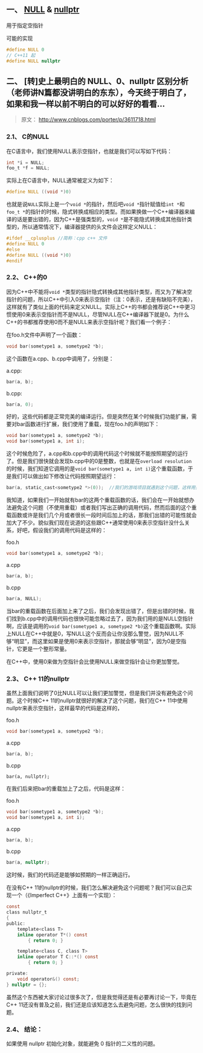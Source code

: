 ## 一、 [NULL](http://zh.cppreference.com/w/cpp/types/NULL) & [nullptr](http://zh.cppreference.com/w/cpp/language/nullptr)

用于指定空指针

可能的实现
```c++
#define NULL 0
// C++11 起
#define NULL nullptr
```

## 二、 [转]史上最明白的 NULL、0、nullptr 区别分析（老师讲N篇都没讲明白的东东），今天终于明白了，如果和我一样以前不明白的可以好好的看看...
>原文： http://www.cnblogs.com/porter/p/3611718.html

### 2.1、 C的NULL
在C语言中，我们使用NULL表示空指针，也就是我们可以写如下代码：
```C
int *i = NULL;
foo_t *f = NULL;
```
实际上在C语言中，NULL通常被定义为如下：
```C
#define NULL ((void *)0)
```

也就是说`NULL`实际上是一个`void *`的指针，然后吧`void *`指针赋值给`int *`和`foo_t *`的指针的时候，隐式转换成相应的类型。而如果换做一个C++编译器来编译的话是要出错的，因为C++是强类型的，`void *`是不能隐式转换成其他指针类型的，所以通常情况下，编译器提供的头文件会这样定义NULL：
```C
#ifdef __cplusplus //简称：cpp c++ 文件
#define NULL 0
#else
#define NULL ((void *)0)
#endif
```
### 2.2、 C++的0
因为C++中不能将`void *`类型的指针隐式转换成其他指针类型，而又为了解决空指针的问题，所以C++中引入0来表示空指针（注：0表示，还是有缺陷不完美），这样就有了类似上面的代码来定义NULL。实际上C++的书都会推荐说C++中更习惯使用0来表示空指针而不是NULL，尽管NULL在C++编译器下就是0。为什么C++的书都推荐使用0而不是NULL来表示空指针呢？我们看一个例子：

在foo.h文件中声明了一个函数：
```C
void bar(sometype1 a, sometype2 *b);
```
这个函数在a.cpp、b.cpp中调用了，分别是：

a.cpp:
```C
bar(a, b);
```
b.cpp:
```C
bar(a, 0);
```

好的，这些代码都是正常完美的编译运行。但是突然在某个时候我们功能扩展，需要对bar函数进行扩展，我们使用了重载，现在foo.h的声明如下：
```C
void bar(sometype1 a, sometype2 *b);
void bar(sometype1 a, int i);
```
这个时候危险了，a.cpp和b.cpp中的调用代码这个时候就不能按照期望的运行了。但是我们很快就会发现b.cpp中的0是整数，也就是在`overload resolution`的时候，我们知道它调用的是`void bar(sometype1 a, int i)`这个重载函数，于是我们可以做出如下修改让代码按照期望运行：
```C
bar(a, static_cast<sometype2 *>(0));  //我们的游戏项目就遇到这个问题，这样用开起来别扭
```
我知道，如果我们一开始就有bar的这两个重载函数的话，我们会在一开始就想办法避免这个问题（不使用重载）或者我们写出正确的调用代码，然而后面的这个重载函数或许是我们几个月或者很长一段时间后加上的话，那我们出错的可能性就会加大了不少。貌似我们现在说道的这些跟C++通常使用0来表示空指针没什么关系，好吧，假设我们的调用代码是这样的：

foo.h
```C
void bar(sometype1 a, sometype2 *b);
```
a.cpp
```C
bar(a, b);
```
b.cpp
```C
bar(a, NULL);
```
当bar的重载函数在后面加上来了之后，我们会发现出错了，但是出错的时候，我们找到b.cpp中的调用代码也很快可能忽略过去了，因为我们用的是NULL空指针啊，应该是调用的`void bar(sometype1 a, sometype2 *b)`这个重载函数啊。实际上NULL在C++中就是0，写NULL这个反而会让你没那么警觉，因为NULL不够“明显”，而这里如果是使用0来表示空指针，那就会够“明显”，因为0是空指针，它更是一个整形常量。

在C++中，使用0来做为空指针会比使用NULL来做空指针会让你更加警觉。



### 2.3、 C++ 11的nullptr
虽然上面我们说明了0比NULL可以让我们更加警觉，但是我们并没有避免这个问题。这个时候C++ 11的nullptr就很好的解决了这个问题，我们在C++ 11中使用nullptr来表示空指针，这样最早的代码是这样的，

foo.h
```C
void bar(sometype1 a, sometype2 *b);
```
a.cpp
```C
bar(a, b);
```
b.cpp
```
bar(a, nullptr);
```
在我们后来把bar的重载加上了之后，代码是这样：

foo.h
```C
void bar(sometype1 a, sometype2 *b);
void bar(sometype1 a, int i);
```
a.cpp
```C
bar(a, b);
```
b.cpp
```C
bar(a, nullptr);
```
这时候，我们的代码还是能够如预期的一样正确运行。

在没有C++ 11的nullptr的时候，我们怎么解决避免这个问题呢？我们可以自己实现一个（《Imperfect C++》上面有一个实现）：

```C
const
class nullptr_t
{
public:
    template<class T>
    inline operator T*() const
        { return 0; }

    template<class C, class T>
    inline operator T C::*() const
        { return 0; }

private:
    void operator&() const;
} nullptr = {};
```
虽然这个东西被大家讨论过很多次了，但是我觉得还是有必要再讨论一下，毕竟在C++ 11还没有普及之前，我们还是应该知道怎么去避免问题，怎么很快的找到问题。



### 2.4、 结论：  
如果使用 nullptr 初始化对象，就能避免 0 指针的二义性的问题。
